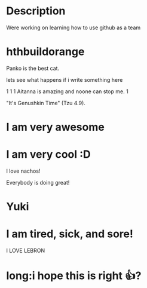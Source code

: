 # Description

Were working on learning how to use github as a team

# hthbuildorange
Panko is the best cat. 


lets see what happens if i write something here


1
1
1
Aitanna is amazing and
noone can stop me. 
1

"It's Genushkin Time" (Tzu 4.9).

# I am very awesome
# I am very cool :D


I love nachos!

Everybody is doing great!



# Yuki




# I am tired, sick, and sore!

I LOVE LEBRON


# long:i hope this is right 👍?

